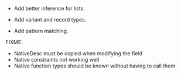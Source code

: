 - Add better inference for lists.

- Add variant and record types.
- Add pattern matching.



FIXME:

- NativeDesc must be copied when modifying the field
- Native constraints not working well
- Native function types should be known without having to call them

